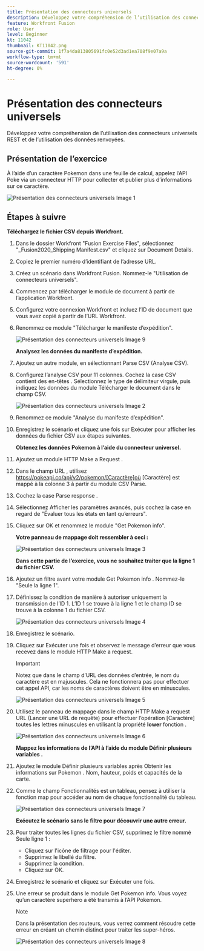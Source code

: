 ```yaml
---
title: Présentation des connecteurs universels
description: Développez votre compréhension de l’utilisation des connecteurs universels REST et de l’utilisation des données renvoyées.
feature: Workfront Fusion
role: User
level: Beginner
kt: 11042
thumbnail: KT11042.png
source-git-commit: 1f7a4da813805691fc0e52d3ad1ea708f9e07a9a
workflow-type: tm+mt
source-wordcount: '591'
ht-degree: 0%

---
```



# Présentation des connecteurs universels

Développez votre compréhension de l’utilisation des connecteurs universels REST et de l’utilisation des données renvoyées.

## Présentation de l’exercice

À l’aide d’un caractère Pokemon dans une feuille de calcul, appelez l’API Poke via un connecteur HTTP pour collecter et publier plus d’informations sur ce caractère.

![Présentation des connecteurs universels Image 1](../12-exercises/assets/introduction-to-universal-connectors-walkthrough-1.png)

## Étapes à suivre

**Téléchargez le fichier CSV depuis Workfront.**

1. Dans le dossier Workfront &quot;Fusion Exercise Files&quot;, sélectionnez &quot;_Fusion2020_Shipping Manifest.csv&quot; et cliquez sur Document Details.
1. Copiez le premier numéro d’identifiant de l’adresse URL.
1. Créez un scénario dans Workfront Fusion. Nommez-le &quot;Utilisation de connecteurs universels&quot;.
1. Commencez par télécharger le module de document à partir de l’application Workfront.
1. Configurez votre connexion Workfront et incluez l’ID de document que vous avez copié à partir de l’URL Workfront.
1. Renommez ce module &quot;Télécharger le manifeste d’expédition&quot;.

   ![Présentation des connecteurs universels Image 9](../12-exercises/assets/introduction-to-universal-connectors-walkthrough-9.png)

   **Analysez les données du manifeste d’expédition.**

1. Ajoutez un autre module, en sélectionnant Parse CSV (Analyse CSV).
1. Configurez l’analyse CSV pour 11 colonnes. Cochez la case CSV contient des en-têtes . Sélectionnez le type de délimiteur virgule, puis indiquez les données du module Télécharger le document dans le champ CSV.

   ![Présentation des connecteurs universels Image 2](../12-exercises/assets/introduction-to-universal-connectors-walkthrough-2.png)

1. Renommez ce module &quot;Analyse du manifeste d’expédition&quot;.
1. Enregistrez le scénario et cliquez une fois sur Exécuter pour afficher les données du fichier CSV aux étapes suivantes.

   **Obtenez les données Pokemon à l’aide du connecteur universel.**

1. Ajoutez un module HTTP Make a Request .
1. Dans le champ URL , utilisez https://pokeapi.co/api/v2/pokemon/[Caractère]où [Caractère] est mappé à la colonne 3 à partir du module CSV Parse.
1. Cochez la case Parse response .
1. Sélectionnez Afficher les paramètres avancés, puis cochez la case en regard de &quot;Évaluer tous les états en tant qu’erreurs&quot;.
1. Cliquez sur OK et renommez le module &quot;Get Pokemon info&quot;.

   **Votre panneau de mappage doit ressembler à ceci :**

   ![Présentation des connecteurs universels Image 3](../12-exercises/assets/introduction-to-universal-connectors-walkthrough-3.png)

   **Dans cette partie de l’exercice, vous ne souhaitez traiter que la ligne 1 du fichier CSV.**

1. Ajoutez un filtre avant votre module Get Pokemon info . Nommez-le &quot;Seule la ligne 1&quot;.
1. Définissez la condition de manière à autoriser uniquement la transmission de l’ID 1. L’ID 1 se trouve à la ligne 1 et le champ ID se trouve à la colonne 1 du fichier CSV.

   ![Présentation des connecteurs universels Image 4](../12-exercises/assets/introduction-to-universal-connectors-walkthrough-4.png)

1. Enregistrez le scénario.
1. Cliquez sur Exécuter une fois et observez le message d’erreur que vous recevez dans le module HTTP Make a request.

   >[!IMPORTANT]
   >
   >Notez que dans le champ d’URL des données d’entrée, le nom du caractère est en majuscules. Cela ne fonctionnera pas pour effectuer cet appel API, car les noms de caractères doivent être en minuscules.

   ![Présentation des connecteurs universels Image 5](../12-exercises/assets/introduction-to-universal-connectors-walkthrough-5.png)

1. Utilisez le panneau de mappage dans le champ HTTP Make a request URL (Lancer une URL de requête) pour effectuer l’opération [Caractère] toutes les lettres minuscules en utilisant la propriété **lower** fonction .

   ![Présentation des connecteurs universels Image 6](../12-exercises/assets/introduction-to-universal-connectors-walkthrough-6.png)

   **Mappez les informations de l’API à l’aide du module Définir plusieurs variables .**

1. Ajoutez le module Définir plusieurs variables après Obtenir les informations sur Pokemon . Nom, hauteur, poids et capacités de la carte.
1. Comme le champ Fonctionnalités est un tableau, pensez à utiliser la fonction map pour accéder au nom de chaque fonctionnalité du tableau.

   ![Présentation des connecteurs universels Image 7](../12-exercises/assets/introduction-to-universal-connectors-walkthrough-7.png)

   **Exécutez le scénario sans le filtre pour découvrir une autre erreur.**

1. Pour traiter toutes les lignes du fichier CSV, supprimez le filtre nommé Seule ligne 1 :

   + Cliquez sur l&#39;icône de filtrage pour l&#39;éditer.
   + Supprimez le libellé du filtre.
   + Supprimez la condition.
   + Cliquez sur OK.

1. Enregistrez le scénario et cliquez sur Exécuter une fois.
1. Une erreur se produit dans le module Get Pokemon info. Vous voyez qu’un caractère superhero a été transmis à l’API Pokemon.

   >[!NOTE]
   >
   >Dans la présentation des routeurs, vous verrez comment résoudre cette erreur en créant un chemin distinct pour traiter les super-héros.

   ![Présentation des connecteurs universels Image 8](../12-exercises/assets/introduction-to-universal-connectors-walkthrough-8.png)